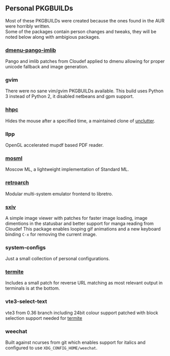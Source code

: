 ## Personal PKGBUILDs
Most of these PKGBUILDs were created because the ones found in the AUR were horribly written.  
Some of the packages contain person changes and tweaks, they will be noted below along with ambigious packages.

### [dmenu-pango-imlib](https://github.com/Cloudef/dmenu-pango-imlib)
Pango and imlib patches from Cloudef applied to dmenu allowing for proper unicode fallback and image generation.

### gvim
There were no sane vim/gvim PKGBUILDs available.  This build uses Python 3 instead of Python 2, it disabled netbeans and gpm support.

### [hhpc](https://github.com/aktau/hhpc)
Hides the mouse after a specified time, a maintained clone of [unclutter](http://unclutter.sourceforge.net/).

### llpp
OpenGL accelerated mupdf based PDF reader.

### [mosml](https://github.com/kfl/mosml)
Moscow ML, a lightweight implementation of Standard ML.

### [retroarch](https://github.com/libretro/retroarch)
Modular multi-system emulator frontend to libretro.

### [sxiv](https://github.com/Cloudef/sxiv/tree/manga-personal)
A simple image viewer with patches for faster image loading, image dimentions in the statusbar and better support for manga reading from Cloudef
This package enables looping gif animations and a new keyboard binding `C-x` for removing the current image.

### system-configs 
Just a small collection of personal configurations.

### [termite](https://github.com/thestinger/termite)
Includes a small patch for reverse URL matching as most relevant output in terminals is at the bottom.

### vte3-select-text
vte3 from 0.36 branch including 24bit colour support patched with block selection support needed for [termite](https://github.com/thestinger/termite)

### weechat
Built against ncurses from git which enables support for italics and configured to use `XDG_CONFIG_HOME/weechat`.
